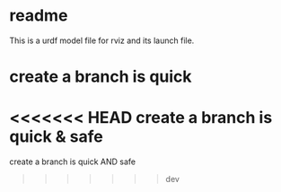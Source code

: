 # readme

This is a urdf model file for rviz and its launch file.

# create a branch is quick

<<<<<<< HEAD
create a branch is quick & safe
=======
create a branch is quick AND safe
>>>>>>> dev
